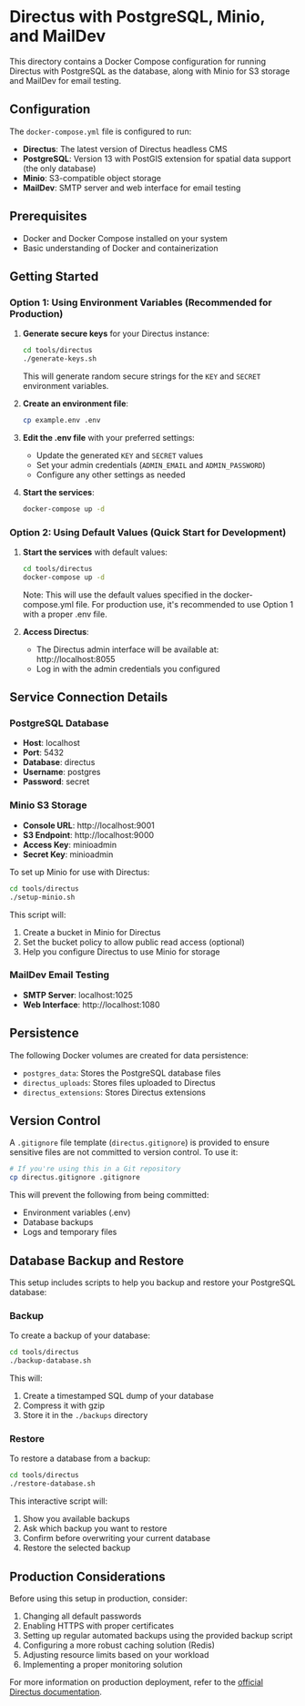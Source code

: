 # Directus with PostgreSQL, Minio, and MailDev

This directory contains a Docker Compose configuration for running Directus with PostgreSQL as the database, along with Minio for S3 storage and MailDev for email testing.

## Configuration

The `docker-compose.yml` file is configured to run:

- **Directus**: The latest version of Directus headless CMS
- **PostgreSQL**: Version 13 with PostGIS extension for spatial data support (the only database)
- **Minio**: S3-compatible object storage
- **MailDev**: SMTP server and web interface for email testing

## Prerequisites

- Docker and Docker Compose installed on your system
- Basic understanding of Docker and containerization

## Getting Started

### Option 1: Using Environment Variables (Recommended for Production)

1. **Generate secure keys** for your Directus instance:
   ```bash
   cd tools/directus
   ./generate-keys.sh
   ```
   This will generate random secure strings for the `KEY` and `SECRET` environment variables.

2. **Create an environment file**:
   ```bash
   cp example.env .env
   ```

3. **Edit the .env file** with your preferred settings:
   - Update the generated `KEY` and `SECRET` values
   - Set your admin credentials (`ADMIN_EMAIL` and `ADMIN_PASSWORD`)
   - Configure any other settings as needed

4. **Start the services**:
   ```bash
   docker-compose up -d
   ```

### Option 2: Using Default Values (Quick Start for Development)

1. **Start the services** with default values:
   ```bash
   cd tools/directus
   docker-compose up -d
   ```

   Note: This will use the default values specified in the docker-compose.yml file. For production use, it's recommended to use Option 1 with a proper .env file.

4. **Access Directus**:
   - The Directus admin interface will be available at: http://localhost:8055
   - Log in with the admin credentials you configured

## Service Connection Details

### PostgreSQL Database
- **Host**: localhost
- **Port**: 5432
- **Database**: directus
- **Username**: postgres
- **Password**: secret

### Minio S3 Storage
- **Console URL**: http://localhost:9001
- **S3 Endpoint**: http://localhost:9000
- **Access Key**: minioadmin
- **Secret Key**: minioadmin

To set up Minio for use with Directus:
```bash
cd tools/directus
./setup-minio.sh
```
This script will:
1. Create a bucket in Minio for Directus
2. Set the bucket policy to allow public read access (optional)
3. Help you configure Directus to use Minio for storage

### MailDev Email Testing
- **SMTP Server**: localhost:1025
- **Web Interface**: http://localhost:1080

## Persistence

The following Docker volumes are created for data persistence:

- `postgres_data`: Stores the PostgreSQL database files
- `directus_uploads`: Stores files uploaded to Directus
- `directus_extensions`: Stores Directus extensions

## Version Control

A `.gitignore` file template (`directus.gitignore`) is provided to ensure sensitive files are not committed to version control. To use it:

```bash
# If you're using this in a Git repository
cp directus.gitignore .gitignore
```

This will prevent the following from being committed:
- Environment variables (.env)
- Database backups
- Logs and temporary files

## Database Backup and Restore

This setup includes scripts to help you backup and restore your PostgreSQL database:

### Backup

To create a backup of your database:

```bash
cd tools/directus
./backup-database.sh
```

This will:
1. Create a timestamped SQL dump of your database
2. Compress it with gzip
3. Store it in the `./backups` directory

### Restore

To restore a database from a backup:

```bash
cd tools/directus
./restore-database.sh
```

This interactive script will:
1. Show you available backups
2. Ask which backup you want to restore
3. Confirm before overwriting your current database
4. Restore the selected backup

## Production Considerations

Before using this setup in production, consider:

1. Changing all default passwords
2. Enabling HTTPS with proper certificates
3. Setting up regular automated backups using the provided backup script
4. Configuring a more robust caching solution (Redis)
5. Adjusting resource limits based on your workload
6. Implementing a proper monitoring solution

For more information on production deployment, refer to the [official Directus documentation](https://docs.directus.io/self-hosted/docker-guide.html).
